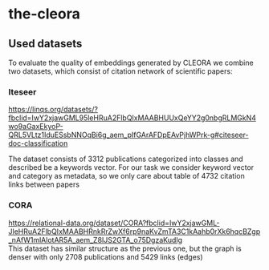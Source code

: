 # the-cleora

## Used datasets
To evaluate the quality of embeddings generated by CLEORA we combine two datasets, which consist of citation network of scientific papers:<br>
### Iteseer
https://linqs.org/datasets/?fbclid=IwY2xjawGML95leHRuA2FlbQIxMAABHUUxQeYY2g0nbgRLMGkN4wo9aGaxEkyoP-QRL5VLtz1IduESsbNNOqBi6g_aem_pIfGArAFDpEAvPjhWPrk-g#citeseer-doc-classification<br>

The dataset consists of 3312 publications categorized into classes and described be a keywords vector. For our task we consider keyword vector and category as metadata, so we only care about table of 4732  citation links between papers
### CORA
https://relational-data.org/dataset/CORA?fbclid=IwY2xjawGML-JleHRuA2FlbQIxMAABHRnkRrZwXf6rp9naKvZmTA3C1kAahb0rXk6hqcBZgp_nAfW1mlAlotAR5A_aem_Z8IJS2GTA_o75DgzaKudIg<br>
This dataset has similar structure as the previous one, but the graph is denser with only 2708 publications and 5429 links (edges) 



